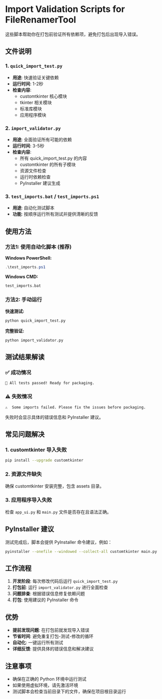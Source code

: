 # Import Validation Scripts for FileRenamerTool

这些脚本帮助你在打包前验证所有依赖项，避免打包后出现导入错误。

## 文件说明

### 1. `quick_import_test.py`
- **用途**: 快速验证关键依赖
- **运行时间**: 1-2秒
- **检查内容**: 
  - customtkinter 核心模块
  - tkinter 相关模块
  - 标准库模块
  - 应用程序模块

### 2. `import_validator.py`
- **用途**: 全面验证所有可能的依赖
- **运行时间**: 3-5秒
- **检查内容**:
  - 所有 quick_import_test.py 的内容
  - customtkinter 的所有子模块
  - 资源文件检查
  - 运行时依赖检查
  - PyInstaller 建议生成

### 3. `test_imports.bat` / `test_imports.ps1`
- **用途**: 自动化测试脚本
- **功能**: 按顺序运行所有测试并提供清晰的反馈

## 使用方法

### 方法1: 使用自动化脚本 (推荐)

**Windows PowerShell:**
```powershell
.\test_imports.ps1
```

**Windows CMD:**
```cmd
test_imports.bat
```

### 方法2: 手动运行

**快速测试:**
```bash
python quick_import_test.py
```

**完整验证:**
```bash
python import_validator.py
```

## 测试结果解读

### ✅ 成功情况
```
🎉 All tests passed! Ready for packaging.
```

### ⚠️ 失败情况
```
⚠️  Some imports failed. Please fix the issues before packaging.
```

失败时会显示具体的错误信息和 PyInstaller 建议。

## 常见问题解决

### 1. customtkinter 导入失败
```bash
pip install --upgrade customtkinter
```

### 2. 资源文件缺失
确保 customtkinter 安装完整，包含 assets 目录。

### 3. 应用程序导入失败
检查 `app_ui.py` 和 `main.py` 文件是否存在且语法正确。

## PyInstaller 建议

测试完成后，脚本会提供 PyInstaller 命令建议，例如：

```bash
pyinstaller --onefile --windowed --collect-all customtkinter main.py
```

## 工作流程

1. **开发阶段**: 每次修改代码后运行 `quick_import_test.py`
2. **打包前**: 运行 `import_validator.py` 进行全面检查
3. **问题排查**: 根据错误信息修复依赖问题
4. **打包**: 使用建议的 PyInstaller 命令

## 优势

- **提前发现问题**: 在打包前就发现导入错误
- **节省时间**: 避免重复打包-测试-修改的循环
- **自动化**: 一键运行所有测试
- **详细反馈**: 提供具体的错误信息和解决建议

## 注意事项

- 确保在正确的 Python 环境中运行测试
- 如果使用虚拟环境，请先激活环境
- 测试脚本会检查当前目录下的文件，确保在项目根目录运行 